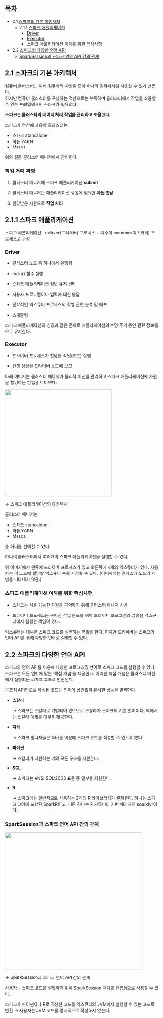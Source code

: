 ## 목차

- 2.1 [스파크의 기본 아키텍처](#21-스파크의-기본-아키텍처)
  - 2.1.1 [스파크 애플리케이션](#211-스파크-애플리케이션)
    - [Driver](#driver)
    - [Executor](#executor)
    - [스파크 애플리케이션 이해를 위한 핵심사항](#스파크-애플리케이션-이해를-위한-핵심사항)
- 2.2 [스파크의 다양한 언어 API](#22-스파크의-다양한-언어-api)
  - [SparkSession과 스파크 언어 API 간의 관계](#sparksession과-스파크-언어-api-간의-관계)

## 2.1 스파크의 기본 아키텍처

컴퓨터 클러스터는 여러 컴퓨터의 자원을 모아 하나의 컴퓨터처럼 사용할 수 있게 만든다.  
하지만 컴퓨터 클러스터를 구성하는 것만으로는 부족하며 클러스터에서 작업을 조율할 수 있는 프레임워크인 스파크가 필요하다.

**스파크는 클러스터의 데이터 처리 작업을 관리하고 조율**한다.

스파크가 연산에 사용할 클러스터는

- 스파크 standalone
- 하둡 YARN
- Mesos

위와 같은 클러스터 매니저에서 관리한다.

### 작업 처리 과정

1. 클러스터 매니저에 스파크 애플리케이션 **submit**

2. 클러스터 매니저는 애플리케이션 실행에 필요한 **자원 할당**

3. 할당받은 자원으로 **작업 처리**

## 2.1.1 스파크 애플리케이션

스파크 애플리케이션 $\rightarrow$ dirver(드라이버) 프로세스 + 다수의 executor(익스큐터) 프로세스로 구성

### Driver

- 클러스터 노드 중 하나에서 실행됨

- main() 함수 실행

- 스파크 애플리케이션 정보 유지 관리

- 사용자 프로그램이나 입력에 대한 응답

- 전박적인 익스큐터 프로세스의 작업 관련 분석 및 배포

- 스케줄링

스파크 애플리케이션의 심장과 같은 존재로 애플리케이션의 수명 주기 동안 관련 정보를 모두 유지한다.

### Executor

- 드라이버 프로세스가 할당한 작업(코드) 실행

- 진행 상황을 드라이버 노드에 보고

아래 이미지는 클러스터 매니저가 물리적 머신을 관리하고 스파크 애플리케이션에 자원을 할당하는 방법을 나타낸다.

<img width="350" height="auto" src="https://github.com/usuyn/TIL/assets/68963707/4420468f-de96-4941-a2ea-51327438045a">

$\rightarrow$ 스파크 애플리케이션의 아키텍처

클러스터 매니저는

- 스파크 standalone
- 하둡 YARN
- Mesos

중 하나를 선택할 수 있다.

하나의 클러스터에서 여러개의 스파크 애플리케이션을 실행할 수 있다.

위 이미지에서 왼쪽에 드라이버 프로세스가 있고 오른쪽에 4개의 익스큐터가 있다. 사용자는 각 노드에 할당할 익스큐터 수를 지정할 수 있다. (이미지에는 클러스터 노드의 개념을 나타내지 않음.)

### 스파크 애플리케이션 이해를 위한 핵심사항

- 스파크는 사용 가능한 자원을 파악하기 위해 클러스터 매니저 사용

- 드라이버 프로세스는 주어진 작업 완료를 위해 드라이버 프로그램의 명령을 익스큐터에서 실행할 책임이 있다.

익스큐터는 대부분 스파크 코드를 실행하는 역할을 한다. 하지만 드라이버는 스파크의 언어 API를 통해 다양한 언어로 실행할 수 있다.

## 2.2 스파크의 다양한 언어 API

스파크의 언어 API를 이용해 다양한 프로그래밍 언어로 스파크 코드를 실행할 수 있다.  
스파크는 모든 언어에 맞는 '핵심 개념'을 제공한다. 이러한 핵심 개념은 클러스터 머신에서 실행되는 스파크 코드로 변환된다.

구조적 API만으로 작성된 코드는 언어에 상관없이 유사한 성능을 발휘한다.

- **스칼라**

  $\rightarrow$ 스파크는 스칼라로 개발되어 있으므로 스칼라가 스파크의 기본 언어이다. 책에서는 스칼라 예제를 대부분 제공한다.

- **자바**

  $\rightarrow$ 스파크 창시자들은 자바를 이용해 스파크 코드를 작성할 수 있도록 했다.

- **파이썬**

  $\rightarrow$ 스칼라가 지원하는 거의 모든 구조를 지원한다.

- **SQL**

  $\rightarrow$ 스파크는 ANSI SQL:2003 표준 중 일부를 지원한다.

- **R**

  $\rightarrow$ 스파크에는 일반적으로 사용하는 2개의 R 라이브러리가 존재한다. 하나는 스파크 코어에 포함된 SparkR이고, 다른 하나는 R 커뮤니티 기반 패키지인 sparklyr이다.

### SparkSession과 스파크 언어 API 간의 관계

<img width="450" height="auto" src="https://github.com/usuyn/TIL/assets/68963707/7d903c44-b864-4aaa-9772-4779742ae0e7">

$\rightarrow$ SparkSession과 스파크 언어 API 간의 관계

사용자는 스파크 코드를 실행하기 위해 SparkSession 객체를 진입점으로 사용할 수 있다.

스파크가 파이썬이나 R로 작성한 코드를 익스큐터의 JVM에서 실행할 수 있는 코드로 변환 $\rightarrow$ 사용자는 JVM 코드를 명시적으로 작성하지 않는다.
